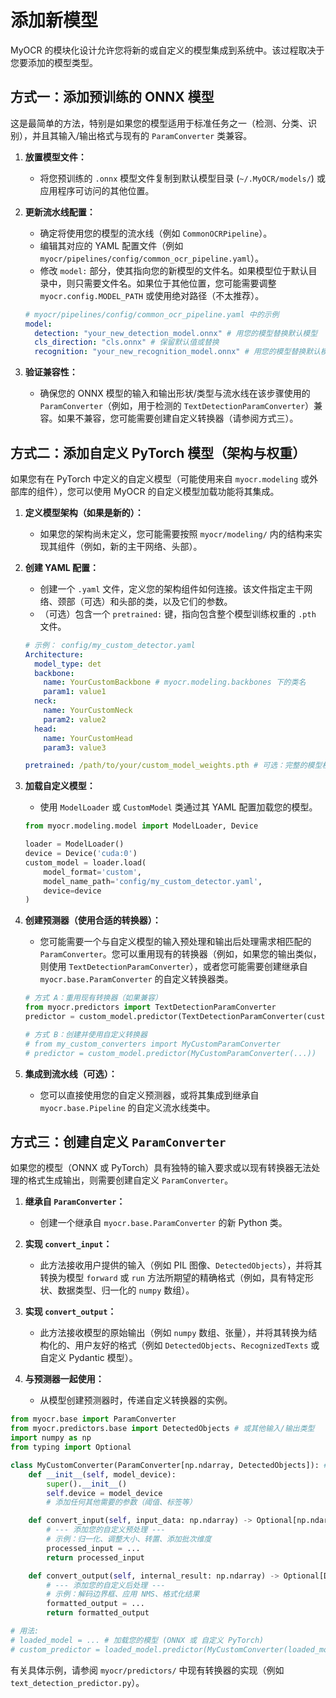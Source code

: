 # 添加新模型

MyOCR 的模块化设计允许您将新的或自定义的模型集成到系统中。该过程取决于您要添加的模型类型。

## 方式一：添加预训练的 ONNX 模型

这是最简单的方法，特别是如果您的模型适用于标准任务之一（检测、分类、识别），并且其输入/输出格式与现有的 `ParamConverter` 类兼容。

1.  **放置模型文件：**
    *   将您预训练的 `.onnx` 模型文件复制到默认模型目录 (`~/.MyOCR/models/`) 或应用程序可访问的其他位置。

2.  **更新流水线配置：**
    *   确定将使用您的模型的流水线（例如 `CommonOCRPipeline`）。
    *   编辑其对应的 YAML 配置文件（例如 `myocr/pipelines/config/common_ocr_pipeline.yaml`）。
    *   修改 `model:` 部分，使其指向您的新模型的文件名。如果模型位于默认目录中，则只需要文件名。如果位于其他位置，您可能需要调整 `myocr.config.MODEL_PATH` 或使用绝对路径（不太推荐）。

    ```yaml
    # myocr/pipelines/config/common_ocr_pipeline.yaml 中的示例
    model:
      detection: "your_new_detection_model.onnx" # 用您的模型替换默认模型
      cls_direction: "cls.onnx" # 保留默认值或替换
      recognition: "your_new_recognition_model.onnx" # 用您的模型替换默认模型
    ```

3.  **验证兼容性：**
    *   确保您的 ONNX 模型的输入和输出形状/类型与流水线在该步骤使用的 `ParamConverter`（例如，用于检测的 `TextDetectionParamConverter`）兼容。如果不兼容，您可能需要创建自定义转换器（请参阅方式三）。

## 方式二：添加自定义 PyTorch 模型（架构与权重）

如果您有在 PyTorch 中定义的自定义模型（可能使用来自 `myocr.modeling` 或外部库的组件），您可以使用 MyOCR 的自定义模型加载功能将其集成。

1.  **定义模型架构（如果是新的）：**
    *   如果您的架构尚未定义，您可能需要按照 `myocr/modeling/` 内的结构来实现其组件（例如，新的主干网络、头部）。

2.  **创建 YAML 配置：**
    *   创建一个 `.yaml` 文件，定义您的架构组件如何连接。该文件指定主干网络、颈部（可选）和头部的类，以及它们的参数。
    *   （可选）包含一个 `pretrained:` 键，指向包含整个模型训练权重的 `.pth` 文件。

    ```yaml
    # 示例： config/my_custom_detector.yaml
    Architecture:
      model_type: det
      backbone:
        name: YourCustomBackbone # myocr.modeling.backbones 下的类名
        param1: value1
      neck:
        name: YourCustomNeck
        param2: value2
      head:
        name: YourCustomHead
        param3: value3

    pretrained: /path/to/your/custom_model_weights.pth # 可选：完整的模型权重
    ```

3.  **加载自定义模型：**
    *   使用 `ModelLoader` 或 `CustomModel` 类通过其 YAML 配置加载您的模型。

    ```python
    from myocr.modeling.model import ModelLoader, Device

    loader = ModelLoader()
    device = Device('cuda:0')
    custom_model = loader.load(
        model_format='custom',
        model_name_path='config/my_custom_detector.yaml',
        device=device
    )
    ```

4.  **创建预测器（使用合适的转换器）：**
    *   您可能需要一个与自定义模型的输入预处理和输出后处理需求相匹配的 `ParamConverter`。您可以重用现有的转换器（例如，如果您的输出类似，则使用 `TextDetectionParamConverter`），或者您可能需要创建继承自 `myocr.base.ParamConverter` 的自定义转换器类。

    ```python
    # 方式 A：重用现有转换器（如果兼容）
    from myocr.predictors import TextDetectionParamConverter
    predictor = custom_model.predictor(TextDetectionParamConverter(custom_model.device))

    # 方式 B：创建并使用自定义转换器
    # from my_custom_converters import MyCustomParamConverter 
    # predictor = custom_model.predictor(MyCustomParamConverter(...))
    ```

5.  **集成到流水线（可选）：**
    *   您可以直接使用您的自定义预测器，或将其集成到继承自 `myocr.base.Pipeline` 的自定义流水线类中。

## 方式三：创建自定义 `ParamConverter`

如果您的模型（ONNX 或 PyTorch）具有独特的输入要求或以现有转换器无法处理的格式生成输出，则需要创建自定义 `ParamConverter`。

1.  **继承自 `ParamConverter`：**
    *   创建一个继承自 `myocr.base.ParamConverter` 的新 Python 类。

2.  **实现 `convert_input`：**
    *   此方法接收用户提供的输入（例如 PIL 图像、`DetectedObjects`），并将其转换为模型 `forward` 或 `run` 方法所期望的精确格式（例如，具有特定形状、数据类型、归一化的 `numpy` 数组）。

3.  **实现 `convert_output`：**
    *   此方法接收模型的原始输出（例如 `numpy` 数组、张量），并将其转换为结构化的、用户友好的格式（例如 `DetectedObjects`、`RecognizedTexts` 或自定义 Pydantic 模型）。

4.  **与预测器一起使用：**
    *   从模型创建预测器时，传递自定义转换器的实例。

```python
from myocr.base import ParamConverter
from myocr.predictors.base import DetectedObjects # 或其他输入/输出类型
import numpy as np
from typing import Optional

class MyCustomConverter(ParamConverter[np.ndarray, DetectedObjects]): # 示例：输入 numpy，输出 DetectedObjects
    def __init__(self, model_device):
        super().__init__()
        self.device = model_device
        # 添加任何其他需要的参数（阈值、标签等）

    def convert_input(self, input_data: np.ndarray) -> Optional[np.ndarray]:
        # --- 添加您的自定义预处理 --- 
        # 示例：归一化、调整大小、转置、添加批次维度
        processed_input = ... 
        return processed_input

    def convert_output(self, internal_result: np.ndarray) -> Optional[DetectedObjects]:
        # --- 添加您的自定义后处理 --- 
        # 示例：解码边界框、应用 NMS、格式化结果
        formatted_output = ... 
        return formatted_output

# 用法:
# loaded_model = ... # 加载您的模型 (ONNX 或 自定义 PyTorch)
# custom_predictor = loaded_model.predictor(MyCustomConverter(loaded_model.device))
```

有关具体示例，请参阅 `myocr/predictors/` 中现有转换器的实现（例如 `text_detection_predictor.py`）。 